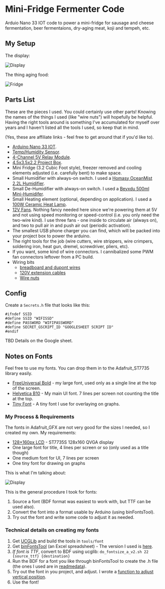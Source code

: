 # Mini-Fridge Fermenter Code

Arduio Nano 33 IOT code to power a mini-fridge for sausage and cheese fermentation, beer fermentaions, dry-aging meat, koji and tempeh, etc.

## My Setup

The display:

![Display](https://github.com/verysmallrock/FridgeFermenter/blob/main/readmedata/display.jpg?raw=true)

The thing aging food:

![Fridge](https://github.com/verysmallrock/FridgeFermenter/blob/main/readmedata/fridge.jpg?raw=true)

## Parts List

These are the pieces I used. You could certainly use other parts! Knowing the names of the things I used (like "wire nuts") will hopefully be helpful. Having the right tools around is something I've accumulated for myself over years and I haven't listed all the tools I used, so keep that in mind.

(Yes, these are affiliate links - feel free to get around that if you'd like to).

- [Arduino Nano 33 IOT](https://store.arduino.cc/usa/nano-33-iot).
- [Temp/Humidity Sensor](https://www.amazon.com/gp/product/B0795F19W6?ie=UTF8&psc=1&linkCode=ll1&tag=lukrym-20&linkId=b486d25ab6e4b8790191439777602fc0&language=en_US&ref_=as_li_ss_tl).
- [4-Channel 5V Relay Module](https://www.amazon.com/gp/product/B00KTEN3TM?ie=UTF8&psc=1&linkCode=ll1&tag=lukrym-20&linkId=ff5f6f848a3d0b86bc1fc15f77313c02&language=en_US&ref_=as_li_ss_tl).
- [4.5x3.5x2.2 Project Box](https://www.amazon.com/gp/product/B083H9FNRT?ie=UTF8&psc=1&linkCode=ll1&tag=lukrym-20&linkId=cb9c5620ddc8028527556253d6c852c3&language=en_US&ref_=as_li_ss_tl).
- Mini Fridge (3.2 Cubic Foot style), freezer removed and cooling elements adjusted (i.e. carefully bent) to make space.
- Small Humidifier with always-on switch. I used a [Homasy OceanMist 2.2L Humidifier](https://www.amazon.com/gp/product/B07RZSBSHJ?ie=UTF8&psc=1&linkCode=ll1&tag=lukrym-20&linkId=87576ba18dd32a623d075564934d3fa7&language=en_US&ref_=as_li_ss_tl).
- Small De-Humidifier with always-on switch. I used a [Beyxdu 500ml Mini-Humidifer](https://www.amazon.com/gp/product/B08GZ5X3LS?ie=UTF8&psc=1&linkCode=ll1&tag=lukrym-20&linkId=87047495e5704d8dc332e4ea6d7e05ae&language=en_US&ref_=as_li_ss_tl).
- Small Heating element (optional, depending on application). I used a [100W Ceramic Heat Lamp](https://www.amazon.com/gp/product/B078TDWPW5?ie=UTF8&psc=1&linkCode=ll1&tag=lukrym-20&linkId=cf68c355be76eacd109e89950d577606&language=en_US&ref_=as_li_ss_tl).
- [12V Fans](https://www.amazon.com/gp/product/B002YFSHPY?ie=UTF8&psc=1&linkCode=ll1&tag=lukrym-20&linkId=10a59ab0ad20ab55b6fab55db6f1edae&language=en_US&ref_=as_li_ss_tl).  Nothing fancy needed here since we're powering them at 5V and not using speed monitoring or speed-control (i.e. you only need the two-wire kind). I use three fans - one inside to circulate air (always on), and two to pull air in and push air out (periodic activation).
- The smallest USB phone charger you can find, which will be packed into your project box to power the arduino.
- The right tools for the job (wire cutters, wire strippers, wire crimpers, soldering iron, heat gun, dremel, screwdriver, pliers, etc).
- If you want, some kind of wire connectors. I cannibalized some PWM fan connectors leftover from a PC build.
- Wiring bits
    - [breadboard and dupont wires](https://www.amazon.com/gp/product/B073X7GZ1P?ie=UTF8&psc=1&linkCode=ll1&tag=lukrym-20&linkId=7bf6e074223fc1dd57e1be55bdc61fdc&language=en_US&ref_=as_li_ss_tl)
	- [120V extension cables](https://www.amazon.com/gp/product/B0153T1J8Y?ie=UTF8&psc=1&linkCode=ll1&tag=lukrym-20&linkId=be3e7c630bf3fb102ec836a4fbd1e33e&language=en_US&ref_=as_li_ss_tl)
	- [Wire nuts](https://www.amazon.com/Insulating-Electrical-Connectors-Portable-Connection/dp/B08DHZHQ4M?dchild=1&keywords=wire+nuts&qid=1619153897&sr=8-3&linkCode=ll1&tag=lukrym-20&linkId=99f28838b6a6ac1eec17d4aacd88e34d&language=en_US&ref_=as_li_ss_tl)

## Config

Create a `Secrets.h` file that looks like this:

```
#ifndef SSID
#define SSID "WIFISSD"
#define PASSWORD "WIFIPASSWORD"
#define SECRET_GSCRIPT_ID "GOOGLESHEET SCRIPT ID"
#endif

```

TBD Details on the Google sheet.

## Notes on Fonts

Feel free to use my fonts.  You can drop them in to the Adafruit_ST7735 library easily.

- [FreeUniversal Bold](https://github.com/verysmallrock/FridgeFermenter/blob/main/TitleFont.h) - my large font, used only as a single line at the top of the screen.
- [Helvetica B10](https://github.com/verysmallrock/FridgeFermenter/blob/main/HelvB10.h) - My main UI font. 7 lines per screen not counting the title at the top.
- [Tiny Font](https://github.com/verysmallrock/FridgeFermenter/blob/main/TinyFont.h) - A tiny font I use for overlaying on graphs.

### My Process & Requirements

The fonts in Adafruit_GFX are not very good for the sizes I needed, so I created my own.  My requirements:

- [128×160px LCD](https://www.ebay.com/itm/224237573577) - ST7735S 128x160 QVGA display
- One large font for title, 4 lines per screen or so (only used as a title though)
- One medium font for UI, 7 lines per screen
- One tiny font for drawing on graphs

This is what I'm talking about:

![Display](https://github.com/verysmallrock/FridgeFermenter/blob/main/readmedata/display2.jpg?raw=true)

This is the general procedure I took for fonts:

1. Source a font (BDF format was easiest to work with, but TTF can be used also).
2. Convert the font into a format usable by Arduino (using binFontsTool).
3. Try out the font and write some code to adjust it as needed.

### Technical details on creating my fonts

1. Get [UCGLib](https://github.com/olikraus/ucglib) and build the tools in `tools/font`
2. Get [binFontsTool](https://forum.arduino.cc/t/excel-fonts-editor-converter-for-adafruit-utft-squix-ili9341_t3-oled_i2c/430653) (an Excel spreadsheet) - The version I used is [here](https://github.com/verysmallrock/FridgeFermenter/blob/main/readmedata/binFontsTool-0.2.7.zip?raw=true).
2. *If font is TTF*, convert to BDF using ucglib: `do_fontsize_a_v2.sh 22 {source_ttf} {destination}`
3. Run the BDF for a font you like through binFontsTool to create the .h file (the ones I used are in [readmedata](https://github.com/verysmallrock/FridgeFermenter/tree/main/readmedata)).
4. Try out the font in you project, and adjust.  I wrote a [function to adjust vertical position](https://github.com/verysmallrock/FridgeFermenter/blob/main/Display.cpp#L45).
5. Use the font!
